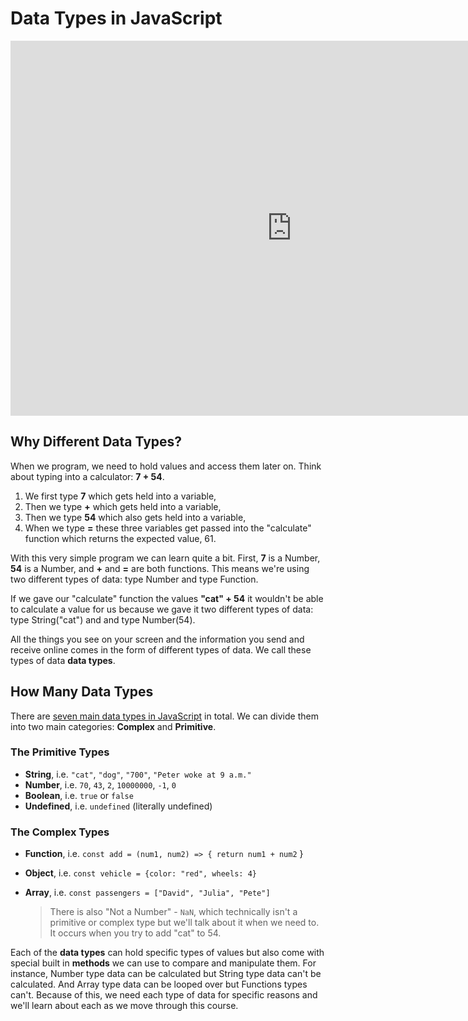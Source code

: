 # Data Types in JavaScript

<iframe src="https://player.vimeo.com/video/377406276" width="900" height="600" frameborder="0" allow="autoplay; fullscreen" allowfullscreen></iframe>

## Why Different Data Types?

When we program, we need to hold values and access them later on. Think about typing into a calculator: **7 + 54**.

1. We first type **7** which gets held into a variable,
2. Then we type **+** which gets held into a variable,
3. Then we type **54** which also gets held into a variable,
4. When we type **=** these three variables get passed into the "calculate" function which returns the expected value, 61.

With this very simple program we can learn quite a bit. First, **7** is a Number, **54** is a Number, and **+** and **=** are both functions. This means we're using two different types of data: type Number and type Function.

If we gave our "calculate" function the values **"cat" + 54** it wouldn't be able to calculate a value for us because we gave it two different types of data: type String("cat") and and type Number(54).

All the things you see on your screen and the information you send and receive online comes in the form of different types of data. We call these types of data **data types**.

## How Many Data Types

There are [seven main data types in JavaScript](https://www.w3schools.com/js/js_datatypes.asp) in total. We can divide them into two main categories: **Complex** and **Primitive**.

### The Primitive Types

* **String**, i.e. `"cat"`, `"dog"`, `"700"`, `"Peter woke at 9 a.m."`
* **Number**, i.e. `70`, `43`, `2`, `10000000`, `-1`, `0`
* **Boolean**, i.e. `true` or `false`
* **Undefined**, i.e. `undefined` (literally undefined)

### The Complex Types

* **Function**, i.e. `const add = (num1, num2) => { return num1 + num2` }
* **Object**, i.e. `const vehicle = {color: "red", wheels: 4}`
* **Array**, i.e. `const passengers = ["David", "Julia", "Pete"]`

  > There is also "Not a Number" - `NaN`, which technically isn't a primitive or complex type but we'll talk about it when we need to. It occurs when you try to add "cat" to 54.

Each of the **data types** can hold specific types of values but also come with special built in **methods** we can use to compare and manipulate them. For instance, Number type data can be calculated but String type data can't be calculated. And Array type data can be looped over but Functions types can't. Because of this, we need each type of data for specific reasons and we'll learn about each as we move through this course.